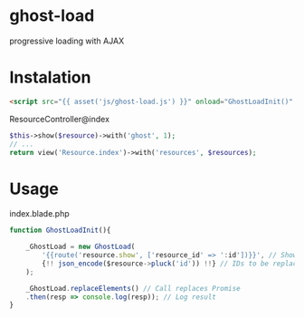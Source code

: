 # ghost-load
 progressive loading with AJAX

# Instalation

```html
<script src="{{ asset('js/ghost-load.js') }}" onload="GhostLoadInit()" defer></script>
```
ResourceController@index
```php
$this->show($resource)->with('ghost', 1);
// ...
return view('Resource.index')->with('resources', $resources);
```

# Usage

index.blade.php
```javascript
function GhostLoadInit(){

    _GhostLoad = new GhostLoad(
        '{{route('resource.show', ['resource_id' => ':id'])}}', // Show route of your resource
        {!! json_encode($resource->pluck('id')) !!} // IDs to be replaced
    );

    _GhostLoad.replaceElements() // Call replaces Promise
    .then(resp => console.log(resp)); // Log result
}
```




